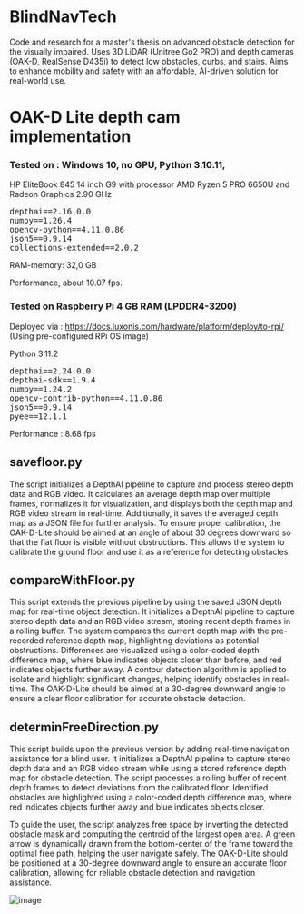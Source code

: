 # BlindNavTech
Code and research for a master's thesis on advanced obstacle detection for the visually impaired. Uses 3D LiDAR (Unitree Go2 PRO) and depth cameras (OAK-D, RealSense D435i) to detect low obstacles, curbs, and stairs. Aims to enhance mobility and safety with an affordable, AI-driven solution for real-world use.



# OAK-D Lite depth cam implementation

### Tested on :  Windows 10, no GPU,  Python 3.10.11,
HP EliteBook 845 14 inch G9 with processor AMD Ryzen 5 PRO 6650U and  Radeon Graphics 2.90 GHz

<pre>
depthai==2.16.0.0
numpy==1.26.4
opencv-python==4.11.0.86
json5==0.9.14
collections-extended==2.0.2
</pre>

RAM-memory: 	32,0 GB 

Performance, about 10.07 fps.

### Tested on Raspberry Pi 4 GB RAM (LPDDR4-3200)

Deployed via :  https://docs.luxonis.com/hardware/platform/deploy/to-rpi/ (Using pre-configured RPi OS image)

Python 3.11.2
<pre>
depthai==2.24.0.0
depthai-sdk==1.9.4
numpy==1.24.2
opencv-contrib-python==4.11.0.86
json5==0.9.14
pyee==12.1.1
</pre>
Performance :  8.68 fps


## savefloor.py
The script initializes a DepthAI pipeline to capture and process stereo depth data and RGB video. It calculates an average depth map over multiple frames, normalizes it for visualization, and displays both the depth map and RGB video stream in real-time. Additionally, it saves the averaged depth map as a JSON file for further analysis. To ensure proper calibration, the OAK-D-Lite should be aimed at an angle of about 30 degrees downward so that the flat floor is visible without obstructions. This allows the system to calibrate the ground floor and use it as a reference for detecting obstacles.

## compareWithFloor.py
This script extends the previous pipeline by using the saved JSON depth map for real-time object detection. It initializes a DepthAI pipeline to capture stereo depth data and an RGB video stream, storing recent depth frames in a rolling buffer. The system compares the current depth map with the pre-recorded reference depth map, highlighting deviations as potential obstructions. Differences are visualized using a color-coded depth difference map, where blue indicates objects closer than before, and red indicates objects further away. A contour detection algorithm is applied to isolate and highlight significant changes, helping identify obstacles in real-time. The OAK-D-Lite should be aimed at a 30-degree downward angle to ensure a clear floor calibration for accurate obstacle detection.

## determinFreeDirection.py
This script builds upon the previous version by adding real-time navigation assistance for a blind user. It initializes a DepthAI pipeline to capture stereo depth data and an RGB video stream while using a stored reference depth map for obstacle detection. The script processes a rolling buffer of recent depth frames to detect deviations from the calibrated floor. Identified obstacles are highlighted using a color-coded depth difference map, where red indicates objects further away and blue indicates objects closer.

To guide the user, the script analyzes free space by inverting the detected obstacle mask and computing the centroid of the largest open area. A green arrow is dynamically drawn from the bottom-center of the frame toward the optimal free path, helping the user navigate safely. The OAK-D-Lite should be positioned at a 30-degree downward angle to ensure an accurate floor calibration, allowing for reliable obstacle detection and navigation assistance.

![image](https://github.com/user-attachments/assets/af8f7baa-f68f-4e48-bd3d-ee57cea6369a)
